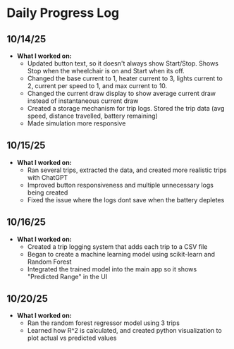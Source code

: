 # Daily Progress Log

## 10/14/25
- **What I worked on:**
  -  Updated button text, so it doesn't always show Start/Stop. Shows Stop when the wheelchair is on and Start when its off.
  -  Changed the base current to 1, heater current to 3, lights current to 2, current per speed to 1, and max current to 10.
  -  Changed the current draw display to show average current draw instead of instantaneous current draw
  -  Created a storage mechanism for trip logs. Stored the trip data (avg speed, distance travelled, battery remaining)
  -  Made simulation more responsive
## 10/15/25
- **What I worked on:**
  -  Ran several trips, extracted the data, and created more realistic trips with ChatGPT
  -  Improved button responsiveness and multiple unnecessary logs being created
  -  Fixed the issue where the logs dont save when the battery depletes
## 10/16/25
- **What I worked on:**
  -  Created a trip logging system that adds each trip to a CSV file
  -  Began to create a machine learning model using scikit-learn and Random Forest
  -  Integrated the trained model into the main app so it shows "Predicted Range" in the UI
## 10/20/25
- **What I worked on:**
  -  Ran the random forest regressor model using 3 trips
  -  Learned how R^2 is calculated, and created python visualization to plot actual vs predicted values
